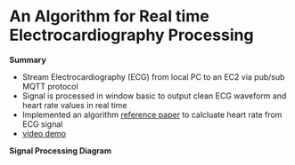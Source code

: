 # An Algorithm for Real time Electrocardiography Processing 

**Summary**

- Stream Electrocardiography (ECG) from local PC to an EC2 via pub/sub MQTT protocol
- Signal is processed in window basic to output clean ECG waveform and heart rate values in real time 
- Implemented an algorithm [reference paper](http://cinc.mit.edu/archives/2011/pdf/0625.pdf) to calcluate heart rate from ECG signal 
- [video demo](https://haitran-swincoffee-demo.s3.ap-southeast-1.amazonaws.com/ECG_STREAMING_PROCESSING.mp4)

**Signal Processing Diagram**
